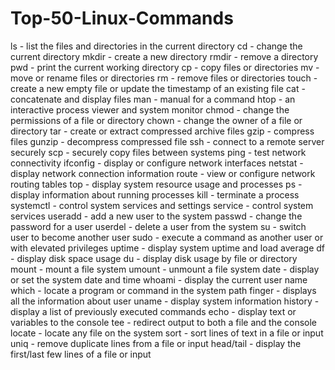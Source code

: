 # Top-50-Linux-Commands

ls - list the files and directories in the current directory
cd - change the current directory
mkdir - create a new directory
rmdir - remove a directory
pwd - print the current working directory
cp - copy files or directories
mv - move or rename files or directories
rm - remove files or directories
touch - create a new empty file or update the timestamp of an existing file
cat - concatenate and display files
man - manual for a command
htop - an interactive process viewer and system monitor
chmod - change the permissions of a file or directory
chown - change the owner of a file or directory
tar - create or extract compressed archive files
gzip - compress files
gunzip - decompress compressed file
ssh - connect to a remote server securely
scp - securely copy files between systems
ping - test network connectivity
ifconfig - display or configure network interfaces
netstat - display network connection information
route - view or configure network routing tables
top - display system resource usage and processes
ps - display information about running processes
kill - terminate a process
systemctl - control system services and settings
service - control system services
useradd - add a new user to the system
passwd - change the password for a user
userdel - delete a user from the system
su - switch user to become another user
sudo - execute a command as another user or with elevated privileges
uptime - display system uptime and load average
df - display disk space usage
du - display disk usage by file or directory
mount - mount a file system
umount - unmount a file system
date - display or set the system date and time
whoami - display the current user name
which - locate a program or command in the system path
finger - displays all the information about user
uname - display system information
history - display a list of previously executed commands
echo - display text or variables to the console
tee - redirect output to both a file and the console
locate - locate any file on the system
sort - sort lines of text in a file or input
uniq - remove duplicate lines from a file or input
head/tail - display the first/last few lines of a file or input

